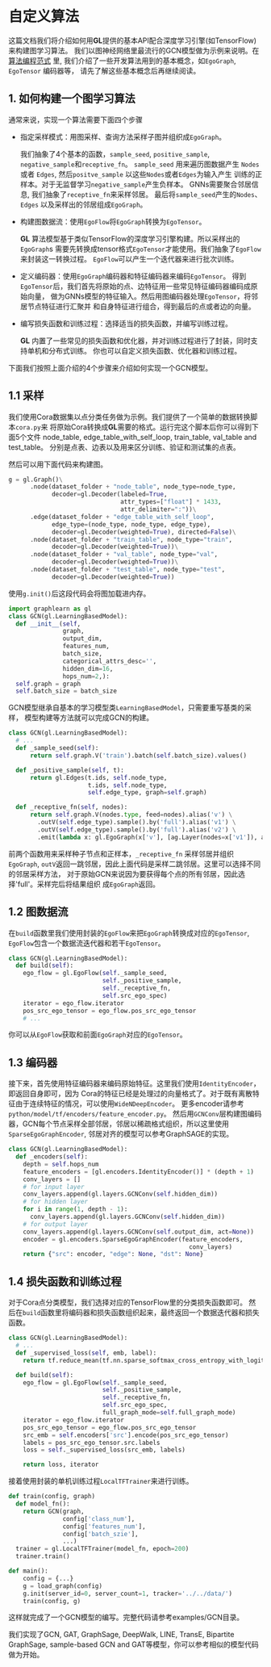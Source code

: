 # 自定义算法

这篇文档我们将介绍如何用**GL**提供的基本API配合深度学习引擎(如TensorFlow)来构建图学习算法。
我们以图神经网络里最流行的GCN模型做为示例来说明。在 [算法编程范式](model_programming_cn.md) 里, 
我们介绍了一些开发算法用到的基本概念，如`EgoGraph`, `EgoTensor` 编码器等，
请先了解这些基本概念后再继续阅读。

## 1. 如何构建一个图学习算法

通常来说，实现一个算法需要下面四个步骤

- 指定采样模式：用图采样、查询方法采样子图并组织成`EgoGraph`。
    
    我们抽象了4个基本的函数，`sample_seed`, `positive_sample`,
    `negative_sample`和`receptive_fn`。 `sample_seed` 用来遍历图数据产生 `Nodes`或者
    `Edges`, 然后`positve_sample` 以这些`Nodes`或者`Edges`为输入产生
    训练的正样本。对于无监督学习`negative_sample`产生负样本。
    GNNs需要聚合邻居信息, 我们抽象了`receptive_fn`来采样邻居。
    最后将`sample_seed`产生的`Nodes`、`Edges` 以及采样出的邻居组成`EgoGraph`。

- 构建图数据流：使用`EgoFlow`将`EgoGraph`转换为`EgoTensor`。

    **GL** 算法模型基于类似TensorFlow的深度学习引擎构建。所以采样出的`EgoGraph`s
    需要先转换成tensor格式`EgoTensor`才能使用。我们抽象了`EgoFlow`来封装这一转换过程。
    `EgoFlow`可以产生一个迭代器来进行批次训练。
  
- 定义编码器：使用`EgoGraph`编码器和特征编码器来编码`EgoTensor`。
    得到`EgoTensor`后，我们首先将原始的点、边特征用一些常见特征编码器编码成原始向量，
    做为GNNs模型的特征输入。然后用图编码器处理`EgoTensor`，将邻居节点特征进行汇聚并
    和自身特征进行组合，得到最后的点或者边的向量。
    
- 编写损失函数和训练过程：选择适当的损失函数，并编写训练过程。

    **GL** 内置了一些常见的损失函数和优化器，并对训练过程进行了封装，同时支持单机和分布式训练。
    你也可以自定义损失函数、优化器和训练过程。
    
下面我们按照上面介绍的4个步骤来介绍如何实现一个GCN模型。


## 1.1 采样

我们使用Cora数据集以点分类任务做为示例。我们提供了一个简单的数据转换脚本`cora.py`来
将原始Cora转换成**GL**需要的格式。运行完这个脚本后你可以得到下面5个文件
node_table, edge_table_with_self_loop, train_table, val_table and test_table。
分别是点表、边表以及用来区分训练、验证和测试集的点表。

然后可以用下面代码来构建图。

```python
g = gl.Graph()\
      .node(dataset_folder + "node_table", node_type=node_type,
            decoder=gl.Decoder(labeled=True,
                               attr_types=["float"] * 1433,
                               attr_delimiter=":"))\
      .edge(dataset_folder + "edge_table_with_self_loop", 
            edge_type=(node_type, node_type, edge_type),
            decoder=gl.Decoder(weighted=True), directed=False)\
      .node(dataset_folder + "train_table", node_type="train",
            decoder=gl.Decoder(weighted=True))\
      .node(dataset_folder + "val_table", node_type="val",
            decoder=gl.Decoder(weighted=True))\
      .node(dataset_folder + "test_table", node_type="test",
            decoder=gl.Decoder(weighted=True))
```

使用`g.init()`后这段代码会将图加载进内存。

```py
import graphlearn as gl
class GCN(gl.LearningBasedModel):
  def __init__(self,
               graph,
               output_dim,
               features_num,
               batch_size,
               categorical_attrs_desc='',
               hidden_dim=16,
               hops_num=2,):
  self.graph = graph
  self.batch_size = batch_size
```
GCN模型继承自基本的学习模型类`LearningBasedModel`，只需要重写基类的采样，
模型构建等方法就可以完成GCN的构建。

```python
class GCN(gl.LearningBasedModel):
  # ...
  def _sample_seed(self):
      return self.graph.V('train').batch(self.batch_size).values()

  def _positive_sample(self, t):
      return gl.Edges(t.ids, self.node_type,
                      t.ids, self.node_type,
                      self.edge_type, graph=self.graph)

  def _receptive_fn(self, nodes):
      return self.graph.V(nodes.type, feed=nodes).alias('v') \
        .outV(self.edge_type).sample().by('full').alias('v1') \
        .outV(self.edge_type).sample().by('full').alias('v2') \
        .emit(lambda x: gl.EgoGraph(x['v'], [ag.Layer(nodes=x['v1']), ag.Layer(nodes=x['v2'])]))
```

前两个函数用来采样种子节点和正样本，`_receptive_fn` 采样邻居并组织`EgoGraph`, 
 `outV`返回一跳邻居，因此上面代码是采样二跳邻居。这里可以选择不同的邻居采样方法，
 对于原始GCN来说因为要获得每个点的所有邻居，因此选择'full'。采样完后将结果组织
 成`EgoGraph`返回。
 

## 1.2 图数据流

在`build`函数里我们使用封装的`EgoFlow`来把`EgoGraph`转换成对应的`EgoTensor`,
`EgoFlow`包含一个数据流迭代器和若干`EgoTensor`。

```python
class GCN(gl.LearningBasedModel):
  def build(self):
    ego_flow = gl.EgoFlow(self._sample_seed,
                          self._positive_sample,
                          self._receptive_fn,
                          self.src_ego_spec)
    iterator = ego_flow.iterator
    pos_src_ego_tensor = ego_flow.pos_src_ego_tensor
    # ...
```
你可以从`EgoFlow`获取和前面`EgoGraph`对应的`EgoTensor`。

## 1.3 编码器

接下来，首先使用特征编码器来编码原始特征。这里我们使用`IdentityEncoder`，即返回自身即可，因为
Cora的特征已经是处理过的向量格式了。对于既有离散特征由于连续特征的情况，可以使用`WideNDeepEncoder`。
更多encoder请参考`python/model/tf/encoders/feature_encoder.py`。
然后用`GCNConv`层构建图编码器，GCN每个节点采样全部邻居，邻居以稀疏格式组织，所以这里使用
`SparseEgoGraphEncoder`, 邻居对齐的模型可以参考GraphSAGE的实现。

```python
class GCN(gl.LearningBasedModel):
  def _encoders(self):
    depth = self.hops_num
    feature_encoders = [gl.encoders.IdentityEncoder()] * (depth + 1)
    conv_layers = []
    # for input layer
    conv_layers.append(gl.layers.GCNConv(self.hidden_dim))
    # for hidden layer
    for i in range(1, depth - 1):
      conv_layers.append(gl.layers.GCNConv(self.hidden_dim))
    # for output layer
    conv_layers.append(gl.layers.GCNConv(self.output_dim, act=None))
    encoder = gl.encoders.SparseEgoGraphEncoder(feature_encoders,
                                                  conv_layers)
    return {"src": encoder, "edge": None, "dst": None}
```

## 1.4 损失函数和训练过程

对于Cora点分类模型，我们选择对应的TensorFlow里的分类损失函数即可。
然后在`build`函数里将编码器和损失函数组织起来，最终返回一个数据迭代器和损失函数。

```python
class GCN(gl.LearningBasedModel):
  # ...
  def _supervised_loss(self, emb, label):
    return tf.reduce_mean(tf.nn.sparse_softmax_cross_entropy_with_logits(emb, label))

  def build(self):
    ego_flow = gl.EgoFlow(self._sample_seed,
                          self._positive_sample,
                          self._receptive_fn,
                          self.src_ego_spec,
                          full_graph_mode=self.full_graph_mode)
    iterator = ego_flow.iterator
    pos_src_ego_tensor = ego_flow.pos_src_ego_tensor
    src_emb = self.encoders['src'].encode(pos_src_ego_tensor)
    labels = pos_src_ego_tensor.src.labels
    loss = self._supervised_loss(src_emb, labels)

    return loss, iterator
```

接着使用封装的单机训练过程`LocalTFTrainer`来进行训练。

```python
def train(config, graph)
  def model_fn():
	return GCN(graph,
			   config['class_num'],
			   config['features_num'],
			   config['batch_szie'],
			   ...)
  trainer = gl.LocalTFTrainer(model_fn, epoch=200)
  trainer.train()

def main():
	config = {...}
	g = load_graph(config)
	g.init(server_id=0, server_count=1, tracker='../../data/')
	train(config, g)
```

这样就完成了一个GCN模型的编写。完整代码请参考examples/GCN目录。

我们实现了GCN, GAT, GraphSage, DeepWalk, LINE, TransE, Bipartite GraphSage, 
sample-based GCN and GAT等模型，你可以参考相似的模型代码做为开始。
